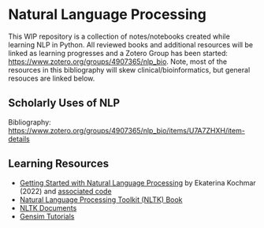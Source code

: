 # Natural Language Processing

This WIP repository is a collection of notes/notebooks created while learning NLP in Python. All reviewed books and additional resources will be linked as learning progresses and a Zotero Group has been started: https://www.zotero.org/groups/4907365/nlp_bio. Note, most of the resources in this bibliography will skew clinical/bioinformatics, but general resouces are linked below. 

## Scholarly Uses of NLP
Bibliography: https://www.zotero.org/groups/4907365/nlp_bio/items/U7A7ZHXH/item-details 

## Learning Resources
* [Getting Started with Natural Language Processing](https://livebook.manning.com/book/getting-started-with-natural-language-processing/chapter-1/v-10/) by Ekaterina Kochmar (2022) and [associated code](https://github.com/ekochmar/Getting-Started-with-NLP)
* [Natural Language Processing Toolkit (NLTK) Book](https://www.nltk.org/book/ch01.html)
* [NLTK Documents](https://www.nltk.org/)
* [Gensim Tutorials](https://radimrehurek.com/gensim/auto_examples/index.html#documentation)
